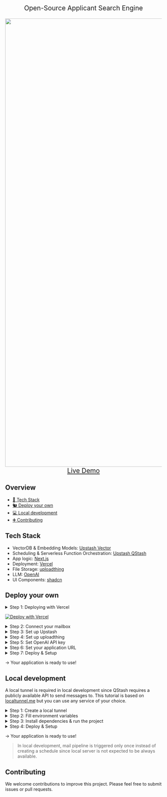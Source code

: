 <p align="center" size="20" style="font-size:1.5em;">Open-Source Applicant Search Engine</p>
<div align="center"><img width="1440" alt="purple-squirrel" src="https://github.com/user-attachments/assets/320533b0-52a7-4903-a350-3095ad47b2a2"></div>

<div align="center"><a style="font-size:1.5em;" href="https://purple-squirrel.vercel.app">Live Demo</a></div>

## Overview
- [🥞 Tech Stack](#tech-stack)
- [🐿️ Deploy your own](#deploy-your-own)
- [💻 Local development](#local-development)
- [➕ Contributing](#contributing)

## Tech Stack
- VectorDB & Embedding Models: [Upstash Vector](https://upstash.com)
- Scheduling & Serverless Function Orchestration: [Upstash QStash](https://upstash.com)
- App logic: [Next.js](https://nextjs.org)
- Deployment: [Vercel](https://vercel.com)
- File Storage: [uploadthing](https://uploadthing.com)
- LLM: [OpenAI](https://openai.com)
- UI Components: [shadcn](https://ui.shadcn.com/)

## Deploy your own
<details>
  <summary>Step 1: Deploying with Vercel</summary>

  1. Click the button below.
  2. Connect your GitHub account & create a Git repository as described.
  3. Fill the environment variables as described in the next steps.
</details>

[![Deploy with Vercel](https://vercel.com/button)](https://vercel.com/new/clone?repository-url=https%3A%2F%2Fgithub.com%2Fupstash%2Fpurple-squirrel&env=UPSTASH_VECTOR_REST_URL,UPSTASH_VECTOR_REST_TOKEN,QSTASH_URL,QSTASH_TOKEN,QSTASH_CURRENT_SIGNING_KEY,QSTASH_NEXT_SIGNING_KEY,IMAP_USERNAME,IMAP_PASSWORD,IMAP_HOST,IMAP_PORT,UPLOADTHING_TOKEN,OPENAI_API_KEY,NEXT_PUBLIC_URL)

<details>
  <summary>Step 2: Connect your mailbox</summary>

  **Note:** This tutorial will be based on Gmail, but you can set up an IMAP connection with any other provider. We recommend creating a separate email like ps@company.com and forwarding job mails there. You can also create a folder like JOBS and configure the application to read from that folder in the setup step.
  1. Complete the following steps described in [this tutorial](https://support.google.com/a/answer/9003945#imap_gmail&zippy=%2Cstep-turn-on-imap-in-gmail%2Cstep-create-and-use-app-passwords%2Cstep-turn-on-less-secure-apps).
     * Turn on Less secure apps.
     * Create and use App Passwords.
     * Turn on IMAP in Gmail.
  2. Fill the following environment variables in Vercel:
     * IMAP_USERNAME: Your mail address
     * IMAP_PASSWORD: App Password you generated
     * IMAP_HOST: imap.gmail.com
     * IMAP_PORT: 993
</details>

<details>
  <summary>Step 3: Set up Upstash</summary>

  1. Open an Upstash account.
  2. Switch to [Vector tab in Console](https://console.upstash.com/vector).
  3. Click Create Index.
  4. Think of a name and select a region close to your users, Embedding Model, Dimensions and Metric should be set like below.<br/>
  ![create-index](https://github.com/user-attachments/assets/9029637a-5dd5-4b4a-b800-9c9332332d42)
  5. Click Next -> Click Create.
  6. Fill the following environment variables in Vercel, which can be found and copied in your index page:
      * UPSTASH_VECTOR_REST_URL: Your endpoint
      * UPSTASH_VECTOR_REST_TOKEN<br/>
      ![env-index](https://github.com/user-attachments/assets/71a1f771-a3f5-4fcb-8e9d-4fcf871119a9)
  7. Switch to [QStash tab in Console](https://console.upstash.com/qstash)
  8. Fill the following environment variables in Vercel, which can be found and copied in your QStash page:
      * QSTASH_URL
      * QSTASH_TOKEN
      * QSTASH_CURRENT_SIGNING_KEY
      * QSTASH_NEXT_SIGNING_KEY<br/>
      ![env-qstash](https://github.com/user-attachments/assets/64a30afa-3f69-46d0-85e8-98bb9b7c6c7b)
  > QStash free plan has a limit of 500 messages per day. This will limit your mail pipeline to approximately 200 applicants per day. We recommend upgrading to the pay as you go plan. See [QStash Pricing](https://upstash.com/pricing/qstash) for more information.


</details>

<details>
  <summary>Step 4: Set up uploadthing</summary>

  1. Sign in to uploadthing.
  2. Click Create a new app.
  3. Think of a name and select an app default region close to your users.<br/>
  ![create-uploadthing](https://github.com/user-attachments/assets/c77bdc2c-8925-4559-8686-dbbfe821a679)
  4. Fill the following environment variables in Vercel, which can be found and copied in the API Keys tab:
     * UPLOADTHING_TOKEN<br/>
     ![env-uploadthing](https://github.com/user-attachments/assets/4b23ca2d-4d33-444f-ad48-5eeca0cd3209)


</details>

<details>
  <summary>Step 5: Set OpenAI API key</summary>

  1. Go to [OpenAI Platform -> API keys](https://platform.openai.com/api-keys) and login to your account.
  2. Click Create new secret key.
  3. Enter a name and click Create secret key.<br/>
  ![openai-key](https://github.com/user-attachments/assets/eb8860cc-b729-4404-88be-5af514505fcd)
  4. Don't forget to copy and save your key. Fill the following environment variable in Vercel:
     * OPENAI_API_KEY
</details>

<details>
  <summary>Step 6: Set your application URL</summary>

  1. Fill the following environment variables in Vercel:
     * NEXT_PUBLIC_URL: URL of your application (e.g. https://your-app.vercel.app)
</details>

<details>
  <summary>Step 7: Deploy & Setup</summary>

  1. Visit `https://your-app.vercel.app/setup` to set up your application.<br/>
  <img width="1440" alt="setup" src="https://github.com/user-attachments/assets/9164f6b6-ee83-4971-ac56-777ac4b34bf5">

</details>

→ Your application is ready to use!

## Local development
A local tunnel is required in local development since QStash requires a publicly available API to send messages to. This tutorial is based on [localtunnel.me](https://github.com/localtunnel/localtunnel) but you can use any service of your choice.
<details>
  <summary>Step 1: Create a local tunnel</summary>

  ```bash
  npx localtunnel --port 3000
  ```
</details>

<details>
  <summary>Step 2: Fill environment variables</summary>

  Copy the output URL and fill the following environment variable in `.env.local`

  ```bash
  LOCAL_TUNNEL_URL=<YOUR_URL>
  ```

  Fill the rest of the environment variables in `.env.local` as described in the [Deploy your own](#deploy-your-own) section.

</details>

<details>
  <summary>Step 3: Install dependencies & run the project</summary>

  ```bash
  npm install
  npm run dev
  ```
</details>

<details>
  <summary>Step 4: Deploy & Setup</summary>

  1. Visit `http://localhost:3000/setup` to set up your application.
</details>

→ Your application is ready to use!


> In local development, mail pipeline is triggered only once instead of creating a schedule since local server is not expected to be always available.

## Contributing

We welcome contributions to improve this project. Please feel free to submit issues or pull requests.
